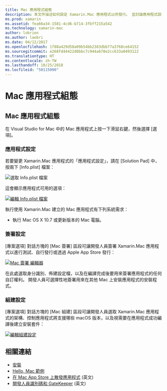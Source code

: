 ```yaml
---
title: Mac 應用程式組態
description: 本文件描述如何設定 Xamarin.Mac 應用程式以供發行。 並討論應用程式設定、簽署設定和建置設定。
ms.prod: xamarin
ms.assetid: fea66a34-1581-4cd6-b714-3fbff215a542
ms.technology: xamarin-mac
author: lobrien
ms.author: laobri
ms.date: 04/12/2017
ms.openlocfilehash: 1f88a429d58a09b54bb2383dbb77a3768ce64152
ms.sourcegitcommit: e268fd44422d0bbc7c944a678e2cc633a0493122
ms.translationtype: HT
ms.contentlocale: zh-TW
ms.lasthandoff: 10/25/2018
ms.locfileid: "50115090"
---
```

# <a name="mac-app-configuration"></a>Mac 應用程式組態

## <a name="mac-app-configuration"></a>Mac 應用程式組態

在 Visual Studio for Mac 中的 Mac 應用程式上按一下滑鼠右鍵，然後選擇 [選項]。

### <a name="application-settings"></a>應用程式設定

若要變更 Xamarin.Mac 應用程式的「應用程式設定」，請在 [Solution Pad] 中，按兩下 [Info.plist] 檔案：

![選取 Info.plist 檔案](app-configuration-images/config04.png "選取 Info.plist 檔案")

這會顯示應用程式可用的選項：

 [![編輯 Info.plist 檔案](app-configuration-images/config01.png "編輯 Info.plist 檔案")](app-configuration-images/config01-large.png#lightbox)

執行使用 Xamarin.Mac 建立的 Mac 應用程式有下列系統需求：

- 執行 Mac OS X 10.7 或更新版本的 Mac 電腦。

### <a name="signing-settings"></a>簽署設定

[專案選項] 對話方塊的 [Mac 簽署] 區段可讓開發人員簽署 Xamarin.Mac 應用程式以進行測試、自行發行或透過 Apple App Store 發行：

[![Mac 簽署 編輯器](app-configuration-images/config02.png "Mac 簽署 視窗")](app-configuration-images/config02-large.png#lightbox)

在此處選取身分識別、佈建設定檔，以及在編譯完成後要用來簽署應用程式的任何自訂權利。 開發人員可選擇性地簽署用來在其他 Mac 上安裝應用程式的安裝程式。

### <a name="build-settings"></a>組建設定

[專案選項] 對話方塊的 [Mac 組建] 區段可讓開發人員選取 Xamarin.Mac 應用程式的架構、控制應用程式將支援哪些 macOS 版本，以及視需要在應用程式成功編譯後建立安裝套件：

 [![編輯組建設定](app-configuration-images/config03.png "編輯組建設定")](app-configuration-images/config03-large.png#lightbox)

## <a name="related-links"></a>相關連結

- [安裝](/visualstudio/mac/installation/)
- [Hello, Mac 範例](~/mac/get-started/hello-mac.md)
- [在 Mac App Store 上散發應用程式](https://developer.apple.com/devcenter/mac/checklist/) \(英文\)
- [開發人員識別碼和 GateKeeper](https://developer.apple.com/resources/developer-id/) \(英文\)
